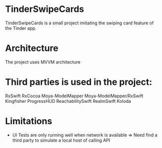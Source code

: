 #  TinderSwipeCards

TinderSwipeCards is a small project imitating the swiping card feature of the Tinder app. 

# Architecture

The project uses MVVM architecture

# Third parties is used in the project:

RxSwift
RxCocoa
Moya-ModelMapper
Moya-ModelMapper/RxSwift
Kingfisher
ProgressHUD
ReachabilitySwift
RealmSwift
Koloda


# Limitations

-  UI Tests are only running well when network is available => Need find a third party to simulate a local host of calling API
